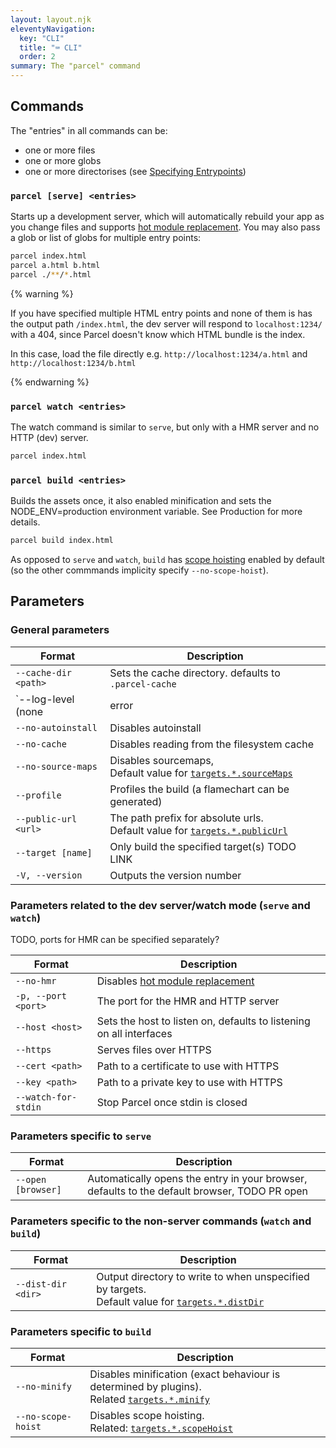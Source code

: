 ```yaml
---
layout: layout.njk
eleventyNavigation:
  key: "CLI"
  title: "⌨️ CLI"
  order: 2
summary: The "parcel" command
---
```


## Commands

The "entries" in all commands can be:
- one or more files
- one or more globs
- one or more directorises (see [Specifying Entrypoints](/getting-started/configuration/#specifying-entrypoints))

### `parcel [serve] <entries>`

Starts up a development server, which will automatically rebuild your app as you change files and supports [hot module replacement](/features/hmr/).
You may also pass a glob or list of globs for multiple entry points:

```bash
parcel index.html
parcel a.html b.html
parcel ./**/*.html
```

{% warning %}

If you have specified multiple HTML entry points and none of them is has the output path `/index.html`, the dev server will respond to `localhost:1234/` with a 404, since Parcel doesn't know which HTML bundle is the index.

In this case, load the file directly e.g. `http://localhost:1234/a.html` and `http://localhost:1234/b.html`

{% endwarning %}

### `parcel watch <entries>`

The watch command is similar to `serve`, but only with a HMR server and no HTTP (dev) server.

```bash
parcel index.html
```

### `parcel build <entries>`

Builds the assets once, it also enabled minification and sets the NODE_ENV=production environment variable. See Production for more details.

```bash
parcel build index.html
```

As opposed to `serve` and `watch`, `build` has [scope hoisting](/features/scope-hoisting) enabled by default (so the other commmands implicity specify `--no-scope-hoist`).

## Parameters

### General parameters

| Format                                       | Description                                                                                                                 |
| -------------------------------------------- | --------------------------------------------------------------------------------------------------------------------------- |
| `--cache-dir <path>`                         | Sets the cache directory. defaults to `.parcel-cache`                                                                       |
| `--log-level (none|error|warn|info|verbose)` | Sets the log level                                                                                                          |
| `--no-autoinstall`                           | Disables autoinstall                                                                                                        |
| `--no-cache`                                 | Disables reading from the filesystem cache                                                                                  |
| `--no-source-maps`                           | Disables sourcemaps, <br> Default value for [`targets.*.sourceMaps`](/getting-started/configuration/#sourcemap)              |
| `--profile`                                  | Profiles the build (a flamechart can be generated)                                                                          |
| `--public-url <url>`                         | The path prefix for absolute urls. <br> Default value for [`targets.*.publicUrl`](/getting-started/configuration/#targets-2) |
| `--target [name]`                            | Only build the specified target(s) TODO LINK                                                                                |
| `-V, --version`                              | Outputs the version number                                                                                                  |

### Parameters related to the dev server/watch mode (`serve` and `watch`)

TODO, ports for HMR can be specified separately?

| Format              | Description                                                         |
| ------------------- | ------------------------------------------------------------------- |
| `--no-hmr`          | Disables [hot module replacement](/features/hmr)                    |
| `-p, --port <port>` | The port for the HMR and HTTP server                                |
| `--host <host>`     | Sets the host to listen on, defaults to listening on all interfaces |
| `--https`           | Serves files over HTTPS                                             |
| `--cert <path>`     | Path to a certificate to use with HTTPS                             |
| `--key <path>`      | Path to a private key to use with HTTPS                             |
| `--watch-for-stdin` | Stop Parcel once stdin is closed                                    |

### Parameters specific to `serve`

| Format             | Description                                                                                  |
| ------------------ | -------------------------------------------------------------------------------------------- |
| `--open [browser]` | Automatically opens the entry in your browser, defaults to the default browser, TODO PR open |

### Parameters specific to the non-server commands (`watch` and `build`)

| Format             | Description                                                                                                                                      |
| ------------------ | ------------------------------------------------------------------------------------------------------------------------------------------------ |
| `--dist-dir <dir>` | Output directory to write to when unspecified by targets. <br> Default value for [`targets.*.distDir`](/getting-started/configuration/#targets-2) |

### Parameters specific to `build`

| Format             | Description                                                                                                                                   |
| ------------------ | --------------------------------------------------------------------------------------------------------------------------------------------- |
| `--no-minify`      | Disables minification (exact behaviour is determined by plugins). <br> Related [`targets.*.minify`](/getting-started/configuration/#targets-2) |
| `--no-scope-hoist` | Disables scope hoisting. <br> Related: [`targets.*.scopeHoist`](/getting-started/configuration/#targets-2)                                     |
